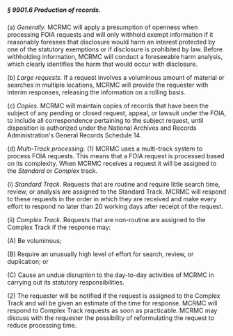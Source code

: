 ##### § 9901.6 Production of records. #####

(a) *Generally.* MCRMC will apply a presumption of openness when processing FOIA requests and will only withhold exempt information if it reasonably foresees that disclosure would harm an interest protected by one of the statutory exemptions or if disclosure is prohibited by law. Before withholding information, MCRMC will conduct a foreseeable harm analysis, which clearly identifies the harm that would occur with disclosure.

(b) *Large requests.* If a request involves a voluminous amount of material or searches in multiple locations, MCRMC will provide the requester with interim responses, releasing the information on a rolling basis.

(c) *Copies.* MCRMC will maintain copies of records that have been the subject of any pending or closed request, appeal, or lawsuit under the FOIA, to include all correspondence pertaining to the subject request, until disposition is authorized under the National Archives and Records Administration's General Records Schedule 14.

(d) *Multi-Track processing.* (1) MCRMC uses a multi-track system to process FOIA requests. This means that a FOIA request is processed based on its complexity. When MCRMC receives a request it will be assigned to the *Standard* or *Complex* track.

(i) *Standard Track.* Requests that are routine and require little search time, review, or analysis are assigned to the Standard Track. MCRMC will respond to these requests in the order in which they are received and make every effort to respond no later than 20 working days after receipt of the request.

(ii) *Complex Track.* Requests that are non-routine are assigned to the Complex Track if the response may:

(A) Be voluminous;

(B) Require an unusually high level of effort for search, review, or duplication; or

(C) Cause an undue disruption to the day-to-day activities of MCRMC in carrying out its statutory responsibilities.

(2) The requester will be notified if the request is assigned to the Complex Track and will be given an estimate of the time for response. MCRMC will respond to Complex Track requests as soon as practicable. MCRMC may discuss with the requester the possibility of reformulating the request to reduce processing time.